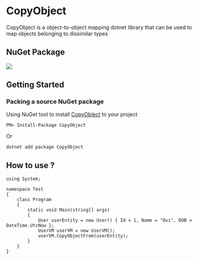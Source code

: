 <!-- Icon here -->

# CopyObject
CopyObject is a object-to-object mapping dotnet library that can be used to map objects belonging to dissimilar types

## NuGet Package

[![](https://img.shields.io/nuget/v/CopyObject.svg)](https://www.nuget.org/packages/CopyObject)

## Getting Started

### Packing a source NuGet package

Using NuGet tool to install [CopyObject](https://www.nuget.org/packages/CopyObject/) to your project

```
PM> Install-Package CopyObject
```

Or

```
dotnet add package CopyObject
```
## How to use ?
```
using System;

namespace Test
{
    class Program
    {
        static void Main(string[] args)
        {
            User userEntity = new User() { Id = 1, Name = "Ovi", DOB = DateTime.UtcNow };
            UserVM userVM = new UserVM();
            userVM.CopyObjectFrom(userEntity);
        }
    }
}
```
